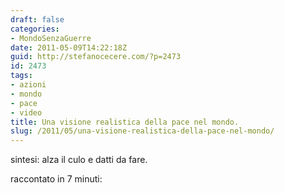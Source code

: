 ```yaml
---
draft: false
categories:
- MondoSenzaGuerre
date: 2011-05-09T14:22:18Z
guid: http://stefanocecere.com/?p=2473
id: 2473
tags:
- azioni
- mondo
- pace
- video
title: Una visione realistica della pace nel mondo.
slug: /2011/05/una-visione-realistica-della-pace-nel-mondo/
---
```


sintesi: alza il culo e datti da fare.

raccontato in 7 minuti: